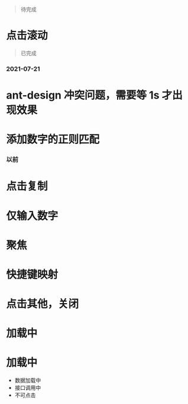 >待完成
# 点击滚动

>已完成
### 2021-07-21
# ant-design 冲突问题，需要等 1s 才出现效果
# 添加数字的正则匹配

### 以前
# 点击复制
# 仅输入数字
# 聚焦
# 快捷键映射
# 点击其他，关闭
# 加载中

# 加载中
- 数据加载中
- 接口调用中
- 不可点击














